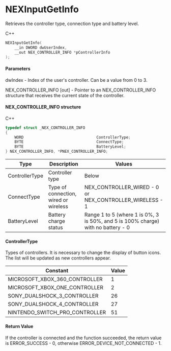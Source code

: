 ﻿# NEXInputGetInfo
Retrieves the controller type, connection type and battery level.

С++
```c
NEXInputGetInfo(
	__in DWORD dwUserIndex,
	__out NEX_CONTROLLER_INFO *pControllerInfo
);
```

#### Parameters
dwIndex - Index of the user's controller. Can be a value from 0 to 3.

NEX_CONTROLLER_INFO [out] - Pointer to an NEX_CONTROLLER_INFO structure that receives the current state of the controller.

#### NEX_CONTROLLER_INFO structure
C++
```c
typedef struct _NEX_CONTROLLER_INFO
{
	WORD								ControllerType;
	BYTE								ConnectType;
	BYTE								BatteryLevel;
} NEX_CONTROLLER_INFO, *PNEX_CONTROLLER_INFO;
```

| Type | Description | Values |
| ------------- | ------------- | ------------- |
| ControllerType | Controller type | Below |
| ConnectType | Type of connection, wired or wireless | NEX_CONTROLLER_WIRED - 0 or NEX_CONTROLLER_WIRELESS - 1 |
| BatteryLevel | Battery charge status | Range 1 to 5 (where 1 is 0%, 3 is 50%, and 5 is 100% charge) with no battery - 0 |

#### ControllerType
Types of controllers. It is necessary to change the display of button icons. The list will be updated as new controllers appear.

| Constant | Value |
| ------------- | ------------- |
| MICROSOFT_XBOX_360_CONTROLLER | 1 |
| MICROSOFT_XBOX_ONE_CONTROLLER | 2 |
| SONY_DUALSHOCK_3_CONTROLLER | 26 |
| SONY_DUALSHOCK_4_CONTROLLER | 27 |
| NINTENDO_SWITCH_PRO_CONTROLLER | 51 |

#### Return Value
If the controller is connected and the function succeeded, the return value is ERROR_SUCCESS - 0, otherwise ERROR_DEVICE_NOT_CONNECTED - 1.